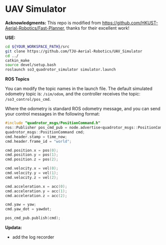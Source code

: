 # UAV Simulator

**Acknowledgments:** This repo is modified from https://github.com/HKUST-Aerial-Robotics/Fast-Planner, thanks for their excellent work!

**USE:**
```bash
cd ${YOUR_WORKSPACE_PATH}/src
git clone https://github.com/TJU-Aerial-Robotics/UAV_Simulator
cd ../
catkin_make
source devel/setup.bash
roslaunch so3_quadrotor_simulator simulator.launch
```

**ROS Topics**

You can modify the topic names in the launch file.
The default simulated odometry topic is: `/sim/odom`, and the controller receives the topic: `/so3_control/pos_cmd`.

Where the odometry is standard ROS odometry message, and
you can send your control messages in the following format:

```cpp
#include "quadrotor_msgs/PositionCommand.h"
ros::Publisher pos_cmd_pub = node.advertise<quadrotor_msgs::PositionCommand>("/so3_cmd", 50);
quadrotor_msgs::PositionCommand cmd;
cmd.header.stamp = time_now;
cmd.header.frame_id = "world";

cmd.position.x = pos(0);
cmd.position.y = pos(1);
cmd.position.z = pos(2);

cmd.velocity.x = vel(0);
cmd.velocity.y = vel(1);
cmd.velocity.z = vel(2);

cmd.acceleration.x = acc(0);
cmd.acceleration.y = acc(1);
cmd.acceleration.z = acc(2);

cmd.yaw = yaw;
cmd.yaw_dot = yawdot;

pos_cmd_pub.publish(cmd);
```

**Updata:**
+ add the log recorder